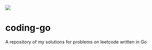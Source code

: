 ![](https://github.com/bharath23/leetcode/workflows/Leetcode-go/badge.svg)
# coding-go
A repository of my solutions for problems on leetcode written in Go
